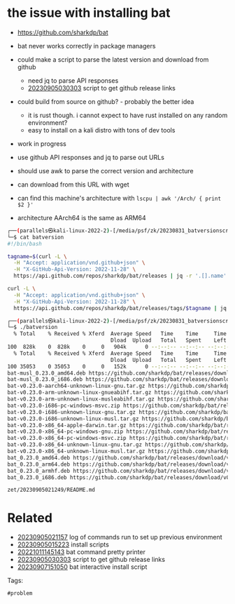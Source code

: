 # the issue with installing bat

- https://github.com/sharkdp/bat
- bat never works correctly in package managers
- could make a script to parse the latest version and download from github
  - need jq to parse API responses
  - [20230905030303](/zet/20230905030303/README.md) script to get github release links
- could build from source on github? - probably the better idea
  - it is rust though. i cannot expect to have rust installed on any random environment?
  - easy to install on a kali distro with tons of dev tools

- work in progress
- use github API responses and jq to parse out URLs
- should use awk to parse the correct version and architecture
- can download from this URL with wget
- can find this machine's architecture with `lscpu | awk '/Arch/ { print $2 }'`
- architecture AArch64 is the same as ARM64

```bash
┌──(parallels㉿kali-linux-2022-2)-[/media/psf/zk/20230831_batversionscript]
└─$ cat batversion
#!/bin/bash

tagname=$(curl -L \
  -H "Accept: application/vnd.github+json" \
  -H "X-GitHub-Api-Version: 2022-11-28" \
  https://api.github.com/repos/sharkdp/bat/releases | jq -r '.[].name' | head -n 1)

curl -L \
  -H "Accept: application/vnd.github+json" \
  -H "X-GitHub-Api-Version: 2022-11-28" \
  https://api.github.com/repos/sharkdp/bat/releases/tags/$tagname | jq -r '.assets[] | "\(.name) \(.browser_download_url)"'

┌──(parallels㉿kali-linux-2022-2)-[/media/psf/zk/20230831_batversionscript]
└─$ ./batversion
  % Total    % Received % Xferd  Average Speed   Time    Time     Time  Current
                                 Dload  Upload   Total   Spent    Left  Speed
100  828k    0  828k    0     0   904k      0 --:--:-- --:--:-- --:--:--  903k
  % Total    % Received % Xferd  Average Speed   Time    Time     Time  Current
                                 Dload  Upload   Total   Spent    Left  Speed
100 35053    0 35053    0     0   152k      0 --:--:-- --:--:-- --:--:--  152k
bat-musl_0.23.0_amd64.deb https://github.com/sharkdp/bat/releases/download/v0.23.0/bat-musl_0.23.0_amd64.deb
bat-musl_0.23.0_i686.deb https://github.com/sharkdp/bat/releases/download/v0.23.0/bat-musl_0.23.0_i686.deb
bat-v0.23.0-aarch64-unknown-linux-gnu.tar.gz https://github.com/sharkdp/bat/releases/download/v0.23.0/bat-v0.23.0-aarch64-unknown-linux-gnu.tar.gz
bat-v0.23.0-arm-unknown-linux-gnueabihf.tar.gz https://github.com/sharkdp/bat/releases/download/v0.23.0/bat-v0.23.0-arm-unknown-linux-gnueabihf.tar.gz
bat-v0.23.0-arm-unknown-linux-musleabihf.tar.gz https://github.com/sharkdp/bat/releases/download/v0.23.0/bat-v0.23.0-arm-unknown-linux-musleabihf.tar.gz
bat-v0.23.0-i686-pc-windows-msvc.zip https://github.com/sharkdp/bat/releases/download/v0.23.0/bat-v0.23.0-i686-pc-windows-msvc.zip
bat-v0.23.0-i686-unknown-linux-gnu.tar.gz https://github.com/sharkdp/bat/releases/download/v0.23.0/bat-v0.23.0-i686-unknown-linux-gnu.tar.gz
bat-v0.23.0-i686-unknown-linux-musl.tar.gz https://github.com/sharkdp/bat/releases/download/v0.23.0/bat-v0.23.0-i686-unknown-linux-musl.tar.gz
bat-v0.23.0-x86_64-apple-darwin.tar.gz https://github.com/sharkdp/bat/releases/download/v0.23.0/bat-v0.23.0-x86_64-apple-darwin.tar.gz
bat-v0.23.0-x86_64-pc-windows-gnu.zip https://github.com/sharkdp/bat/releases/download/v0.23.0/bat-v0.23.0-x86_64-pc-windows-gnu.zip
bat-v0.23.0-x86_64-pc-windows-msvc.zip https://github.com/sharkdp/bat/releases/download/v0.23.0/bat-v0.23.0-x86_64-pc-windows-msvc.zip
bat-v0.23.0-x86_64-unknown-linux-gnu.tar.gz https://github.com/sharkdp/bat/releases/download/v0.23.0/bat-v0.23.0-x86_64-unknown-linux-gnu.tar.gz
bat-v0.23.0-x86_64-unknown-linux-musl.tar.gz https://github.com/sharkdp/bat/releases/download/v0.23.0/bat-v0.23.0-x86_64-unknown-linux-musl.tar.gz
bat_0.23.0_amd64.deb https://github.com/sharkdp/bat/releases/download/v0.23.0/bat_0.23.0_amd64.deb
bat_0.23.0_arm64.deb https://github.com/sharkdp/bat/releases/download/v0.23.0/bat_0.23.0_arm64.deb
bat_0.23.0_armhf.deb https://github.com/sharkdp/bat/releases/download/v0.23.0/bat_0.23.0_armhf.deb
bat_0.23.0_i686.deb https://github.com/sharkdp/bat/releases/download/v0.23.0/bat_0.23.0_i686.deb
```

` zet/20230905021249/README.md `

# Related

- [20230905021157](/zet/20230905021157/README.md) log of commands run to set up previous environment
- [20230905015223](/zet/20230905015223/README.md) install scripts
- [20221011145143](/zet/20221011145143/README.md) bat command pretty printer
- [20230905030303](/zet/20230905030303/README.md) script to get github release links
- [20230907151050](/zet/20230907151050/README.md) bat interactive install script

Tags:

    #problem
